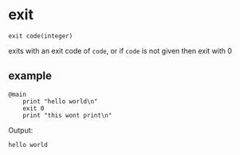 # exit

`exit code(integer)`

exits with an exit code of `code`, or if `code` is not given then exit with 0

## example
```
@main
	print "hello world\n"
	exit 0
	print "this wont print\n"
```

Output:
```
hello world
```
